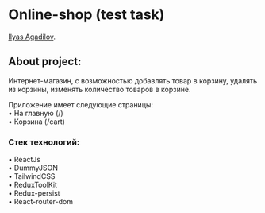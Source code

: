 # Online-shop (test task)

[Ilyas Agadilov](https://github.com/l1lgadil1).

## About project:

Интернет-магазин, с возможностью добавлять товар в корзину, удалять из корзины, изменять количество товаров в корзине.

Приложение имеет следующие страницы: <br>
• На главную (/)<br>
• Корзина (/cart)

### Стек технологий:

• ReactJs <br>
• DummyJSON <br>
• TailwindCSS <br>
• ReduxToolKit <br>
• Redux-persist <br>
• React-router-dom <br>
